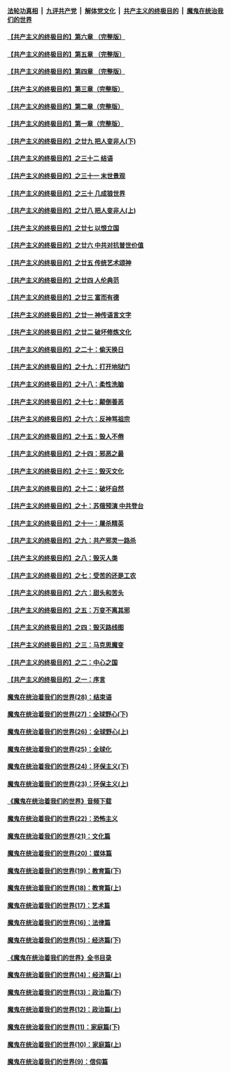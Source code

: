 ####  [法轮功真相](../../../../basic/blob/master/README.md?t=04291531) &nbsp;|&nbsp; [九评共产党](../../../../9ping.md/blob/master/README.md?t=04291531) &nbsp;|&nbsp; [解体党文化](../../../../jtdwh.md/blob/master/README.md?t=04291531)  &nbsp;|&nbsp; [共产主义的终极目的](../../../../gczydzjmd.md/blob/master/README.md?t=04291531) &nbsp;|&nbsp; [魔鬼在统治我们的世界](../../../../mgztzwmdsj.md/blob/master/README.md?t=04291531) 

#### [【共产主义的终极目的】第六章 （完整版）](../pages/nsc422/n11428913.md?t=04291531) 

#### [【共产主义的终极目的】第五章 （完整版）](../pages/nsc422/n11428912.md?t=04291531) 

#### [【共产主义的终极目的】第四章 （完整版）](../pages/nsc422/n11428907.md?t=04291531) 

#### [【共产主义的终极目的】第三章（完整版）](../pages/nsc422/n11428848.md?t=04291531) 

#### [【共产主义的终极目的】第二章（完整版）](../pages/nsc422/n11428831.md?t=04291531) 

#### [【共产主义的终极目的】第一章（完整版）](../pages/nsc422/n11417651.md?t=04291531) 

#### [【共产主义的终极目的】之廿九 把人变非人(下)](../pages/nsc422/n11344140.md?t=04291531) 

#### [【共产主义的终极目的】之三十二 结语](../pages/nsc422/n11360535.md?t=04291531) 

#### [【共产主义的终极目的】之三十一 末世景观](../pages/nsc422/n11351129.md?t=04291531) 

#### [【共产主义的终极目的】之三十 几成狼世界](../pages/nsc422/n11348280.md?t=04291531) 

#### [【共产主义的终极目的】之廿八 把人变非人(上)](../pages/nsc422/n11340492.md?t=04291531) 

#### [【共产主义的终极目的】之廿七 以恨立国](../pages/nsc422/n11336944.md?t=04291531) 

#### [【共产主义的终极目的】之廿六 中共对抗普世价值](../pages/nsc422/n11324785.md?t=04291531) 

#### [【共产主义的终极目的】之廿五 传统艺术颂神](../pages/nsc422/n11296396.md?t=04291531) 

#### [【共产主义的终极目的】之廿四 人伦典范](../pages/nsc422/n11296397.md?t=04291531) 

#### [【共产主义的终极目的】之廿三 富而有德](../pages/nsc422/n11283598.md?t=04291531) 

#### [【共产主义的终极目的】之廿一 神传语言文字](../pages/nsc422/n11263265.md?t=04291531) 

#### [【共产主义的终极目的】之廿二 破坏修炼文化](../pages/nsc422/n11245728.md?t=04291531) 

#### [【共产主义的终极目的】之二十：偷天换日](../pages/nsc422/n11238846.md?t=04291531) 

#### [【共产主义的终极目的】之十九：打开地狱门](../pages/nsc422/n11206376.md?t=04291531) 

#### [【共产主义的终极目的】之十八：柔性洗脑](../pages/nsc422/n11199994.md?t=04291531) 

#### [【共产主义的终极目的】之十七：颠倒善恶](../pages/nsc422/n11179782.md?t=04291531) 

#### [【共产主义的终极目的】之十六：反神骂祖宗](../pages/nsc422/n11166798.md?t=04291531) 

#### [【共产主义的终极目的】之十五：毁人不倦](../pages/nsc422/n11166792.md?t=04291531) 

#### [【共产主义的终极目的】之十四：邪恶之最](../pages/nsc422/n11150249.md?t=04291531) 

#### [【共产主义的终极目的】之十三：毁灭文化](../pages/nsc422/n11135227.md?t=04291531) 

#### [【共产主义的终极目的】之十二：破坏自然](../pages/nsc422/n11135214.md?t=04291531) 

#### [【共产主义的终极目的】之十：苏俄预演 中共登台](../pages/nsc422/n11118424.md?t=04291531) 

#### [【共产主义的终极目的】之十一：屠杀精英](../pages/nsc422/n11118442.md?t=04291531) 

#### [【共产主义的终极目的】之九：共产邪灵一路杀](../pages/nsc422/n11114139.md?t=04291531) 

#### [【共产主义的终极目的】之八：毁灭人类](../pages/nsc422/n11108503.md?t=04291531) 

#### [【共产主义的终极目的】之七：受苦的还是工农](../pages/nsc422/n11101809.md?t=04291531) 

#### [【共产主义的终极目的】之六：甜头和苦头](../pages/nsc422/n11096971.md?t=04291531) 

#### [【共产主义的终极目的】之五：万变不离其邪](../pages/nsc422/n11091285.md?t=04291531) 

#### [【共产主义的终极目的】之四：毁灭路线图](../pages/nsc422/n11086284.md?t=04291531) 

#### [【共产主义的终极目的】之三：马克思魔变](../pages/nsc422/n11061941.md?t=04291531) 

#### [【共产主义的终极目的】之二：中心之国](../pages/nsc422/n11047728.md?t=04291531) 

#### [【共产主义的终极目的】之一：序言](../pages/nsc422/n11086077.md?t=04291531) 

#### [魔鬼在统治着我们的世界(28)：结束语](../pages/nsc422/n10936246.md?t=04291531) 

#### [魔鬼在统治着我们的世界(27)：全球野心(下)](../pages/nsc422/n10928319.md?t=04291531) 

#### [魔鬼在统治着我们的世界(26)：全球野心(上)](../pages/nsc422/n10900318.md?t=04291531) 

#### [魔鬼在统治着我们的世界(25)：全球化](../pages/nsc422/n10788205.md?t=04291531) 

#### [魔鬼在统治着我们的世界(24)：环保主义(下)](../pages/nsc422/n10695307.md?t=04291531) 

#### [魔鬼在统治着我们的世界(23)：环保主义(上)](../pages/nsc422/n10688613.md?t=04291531) 

#### [《魔鬼在统治着我们的世界》音频下载](../pages/nsc422/n10635553.md?t=04291531) 

#### [魔鬼在统治着我们的世界(22)：恐怖主义](../pages/nsc422/n10614727.md?t=04291531) 

#### [魔鬼在统治着我们的世界(21)：文化篇](../pages/nsc422/n10597706.md?t=04291531) 

#### [魔鬼在统治着我们的世界(20)：媒体篇](../pages/nsc422/n10586579.md?t=04291531) 

#### [魔鬼在统治着我们的世界(19)：教育篇(下)](../pages/nsc422/n10564808.md?t=04291531) 

#### [魔鬼在统治着我们的世界(18)：教育篇(上)](../pages/nsc422/n10526970.md?t=04291531) 

#### [魔鬼在统治着我们的世界(17)：艺术篇](../pages/nsc422/n10499093.md?t=04291531) 

#### [魔鬼在统治着我们的世界(16)：法律篇](../pages/nsc422/n10485969.md?t=04291531) 

#### [魔鬼在统治着我们的世界(15)：经济篇(下)](../pages/nsc422/n10469975.md?t=04291531) 

#### [《魔鬼在统治着我们的世界》全书目录](../pages/nsc422/n10464261.md?t=04291531) 

#### [魔鬼在统治着我们的世界(14)：经济篇(上)](../pages/nsc422/n10457370.md?t=04291531) 

#### [魔鬼在统治着我们的世界(13)：政治篇(下)](../pages/nsc422/n10448270.md?t=04291531) 

#### [魔鬼在统治着我们的世界(12)：政治篇(上)](../pages/nsc422/n10444576.md?t=04291531) 

#### [魔鬼在统治着我们的世界(11)：家庭篇(下)](../pages/nsc422/n10440961.md?t=04291531) 

#### [魔鬼在统治着我们的世界(10)：家庭篇(上)](../pages/nsc422/n10435448.md?t=04291531) 

#### [魔鬼在统治着我们的世界(9)：信仰篇](../pages/nsc422/n10432159.md?t=04291531) 

